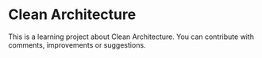# Clean Architecture

This is a learning project about Clean Architecture. You can contribute with comments, improvements or suggestions.
